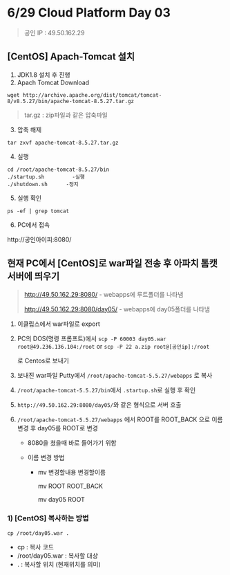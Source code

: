 # 6/29 Cloud Platform Day 03

> 공인 IP : 49.50.162.29 

## [CentOS] Apach-Tomcat 설치

1. JDK1.8 설치 후 진행
2. Apach Tomcat Download

```
wget http://archive.apache.org/dist/tomcat/tomcat-8/v8.5.27/bin/apache-tomcat-8.5.27.tar.gz
```

> tar.gz : zip파일과 같은 압축파일

3. 압축 해제

```
tar zxvf apache-tomcat-8.5.27.tar.gz
```

4. 실행

```
cd /root/apache-tomcat-8.5.27/bin
./startup.sh         -실행
./shutdown.sh      -정지
```

5. 실행 확인

`ps -ef | grep tomcat`

6. PC에서 접속

http://공인아이피:8080/

## 현재 PC에서 [CentOS]로 war파일 전송 후 아파치 톰캣 서버에 띄우기

> http://49.50.162.29:8080/ - webapps에 루트폴더를 나타냄
>
> http://49.50.162.29:8080/day05/ - webapps에 day05폴더를 나타냄

1. 이클립스에서 war파일로 export

2. PC의 DOS(명령 프롬프트)에서 `scp -P 60003 day05.war root@49.236.136.104:/root` or `scp -P 22 a.zip root@[공인ip]:/root`

   로 Centos로 보내기

3. 보내진 war파일 Putty에서 `/root/apache-tomcat-5.5.27/webapps` 로 복사

4. `/root/apache-tomcat-5.5.27/bin`에서 `.startup.sh`로 실행 후 확인

5. `http://49.50.162.29:8080/day05/`와 같은 형식으로 서버 호출

6. `/root/apache-tomcat-5.5.27/webapps` 에서 ROOT를 ROOT_BACK 으로 이름 변경 후 day05를 ROOT로 변경

   - 8080을 쳤을때 바로 들어가기 위함

   - 이름 변경 방법

     - mv 변경할내용 변경할이름

       mv ROOT ROOT_BACK

       mv day05 ROOT

### 1) [CentOS] 복사하는 방법

`cp /root/day05.war .`

- cp : 복사 코드
- /root/day05.war : 복사할 대상
- . : 복사할 위치 (현재위치를 의미)

